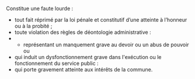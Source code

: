 Constitue une faute lourde :
- tout fait réprimé par la loi pénale et constitutif d’une atteinte à l’honneur ou à la probité ;
- toute violation des règles de déontologie administrative :
- - représentant un manquement grave au devoir ou un abus de pouvoir ou
- qui induit un dysfonctionnement grave dans l'exécution ou le fonctionnement du service public :
- qui porte gravement atteinte aux intérêts de la commune.